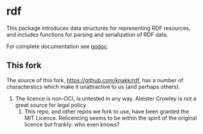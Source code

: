 # rdf

This package introduces data structures for representing RDF resources, and includes functions for parsing and serialization of RDF data.

For complete documentation see [godoc](http://godoc.org/github.com/knakk/rdf).

## This fork
The source of this fork, https://github.com/knakk/rdf, has a number of characterstics which make it unattractive to us (and perhaps others).

1. The licence is non-OCI, is untested in any way. Aleister Crowley is not a great source for legal policy
   1. This repo, and other repos we fork to use, have been granted the MIT Licence. Relicencing seems to be within the spirit of the original licence but frankly: who even knows?
